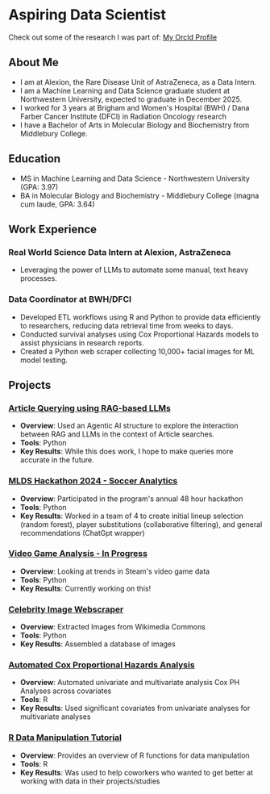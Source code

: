 # Aspiring Data Scientist
Check out some of the research I was part of: [My OrcId Profile](https://orcid.org/0009-0002-9787-0426)


## About Me
- I am at Alexion, the Rare Disease Unit of AstraZeneca, as a Data Intern.
- I am a Machine Learning and Data Science graduate student at Northwestern University, expected to graduate in December 2025.
- I worked for 3 years at Brigham and Women's Hospital (BWH) / Dana Farber Cancer Institute (DFCI) in Radiation Oncology research
- I have a Bachelor of Arts in Molecular Biology and Biochemistry from Middlebury College.


## Education
- MS in Machine Learning and Data Science - Northwestern University (GPA: 3.97)
- BA in Molecular Biology and Biochemistry - Middlebury College (magna cum laude, GPA: 3.64)


## Work Experience
### Real World Science Data Intern at Alexion, AstraZeneca
- Leveraging the power of LLMs to automate some manual, text heavy processes.

### Data Coordinator at BWH/DFCI
- Developed ETL workflows using R and Python to provide data efficiently to researchers, reducing data retrieval time from weeks to days.
- Conducted survival analyses using Cox Proportional Hazards models to assist physicians in research reports.
- Created a Python web scraper collecting 10,000+ facial images for ML model testing.


## Projects
### [Article Querying using RAG-based LLMs](https://github.com/reigningforest/rag_article_search)
- **Overview**: Used an Agentic AI structure to explore the interaction between RAG and LLMs in the context of Article searches.
- **Tools**: Python
- **Key Results**: While this does work, I hope to make queries more accurate in the future.

### [MLDS Hackathon 2024 - Soccer Analytics](https://github.com/reigningforest/CoxPH_Analysis_Simple)
- **Overview**: Participated in the program's annual 48 hour hackathon
- **Tools**: Python
- **Key Results**: Worked in a team of 4 to create initial lineup selection (random forest), player substitutions (collaborative filtering), and general recommendations (ChatGpt wrapper)

### [Video Game Analysis - In Progress](https://github.com/reigningforest/steam_analysis)
- **Overview**: Looking at trends in Steam's video game data
- **Tools**: Python
- **Key Results**: Currently working on this!

### [Celebrity Image Webscraper](https://github.com/reigningforest/Celebrity_Image_Scraper)
- **Overview**: Extracted Images from Wikimedia Commons
- **Tools**: Python
- **Key Results**: Assembled a database of images

### [Automated Cox Proportional Hazards Analysis](https://github.com/reigningforest/CoxPH_Analysis_Simple)
- **Overview**: Automated univariate and multivariate analysis Cox PH Analyses across covariates
- **Tools**: R
- **Key Results**: Used significant covariates from univariate analyses for multivariate analyses

### [R Data Manipulation Tutorial](https://github.com/reigningforest/R_data_tutorial)
- **Overview**: Provides an overview of R functions for data manipulation
- **Tools**: R
- **Key Results**: Was used to help coworkers who wanted to get better at working with data in their projects/studies

